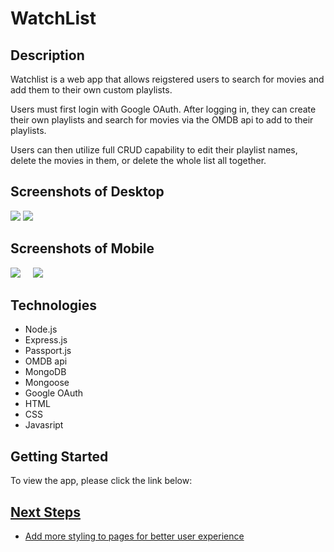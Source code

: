 <h1>WatchList</h1>
<h2>Description</h2>
<p>Watchlist is a web app that allows reigstered users to search for movies and add them to their own custom playlists.</p>
<p>Users must first login with Google OAuth. After logging in, they can create their own playlists and search for movies via the OMDB api to add to their playlists.</p>
<p>Users can then utilize full CRUD capability to edit their playlist names, delete the movies in them, or delete the whole list all together.</p>
<h2>Screenshots of Desktop</h2>
<img src="https://i.imgur.com/1sdzlOW.png">
<img src="https://i.imgur.com/DiBUtD5.png">
<h2>Screenshots of Mobile</h2>
<div style="display: inline-block;">
<img src="https://i.imgur.com/s35SfSb.png">
  &nbsp;
  &nbsp;
<img src="https://i.imgur.com/UBjLHkn.png">
</div>
<h2>Technologies</h2>
<ul>
<li>Node.js</li>
<li>Express.js</li>
<li>Passport.js</li>
<li>OMDB api</li>
<li>MongoDB</li>
<li>Mongoose</li>
<li>Google OAuth</li>
<li>HTML</li>
<li>CSS</li>
<li>Javasript</li>
</ul>
<h2>Getting Started</h2>
<p>To view the app, please click the link below:</p>
<a href="#">
<h2>Next Steps</h2>
<ul>
<li>Add more styling to pages for better user experience</li>
</ul>
